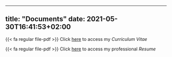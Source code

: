 
---
title: "Documents"
date: 2021-05-30T16:41:53+02:00
---

{{< fa regular file-pdf >}}&nbsp;Click [here](curriculum_vitae_of_micaelle_nogueira.pdf) to access my *Curriculum Vitae*

{{< fa regular file-pdf >}}&nbsp;Click [here](professional_resume_of_micaelle_nogueira.pdf) to access my professional *Resume*

